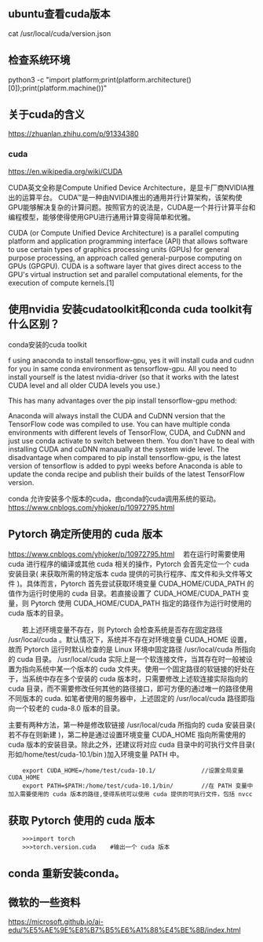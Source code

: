 ## ubuntu查看cuda版本
cat /usr/local/cuda/version.json 

## 检查系统环境

python3 -c "import platform;print(platform.architecture()[0]);print(platform.machine())"

## 关于cuda的含义
https://zhuanlan.zhihu.com/p/91334380


### cuda

https://en.wikipedia.org/wiki/CUDA

 CUDA英文全称是Compute Unified Device Architecture，是显卡厂商NVIDIA推出的运算平台。 CUDA™是一种由NVIDIA推出的通用并行计算架构，该架构使GPU能够解决复杂的计算问题。按照官方的说法是，CUDA是一个并行计算平台和编程模型，能够使得使用GPU进行通用计算变得简单和优雅。

 CUDA (or Compute Unified Device Architecture) is a parallel computing platform and application programming interface (API) that allows software to use certain types of graphics processing units (GPUs) for general purpose processing, an approach called general-purpose computing on GPUs (GPGPU). CUDA is a software layer that gives direct access to the GPU's virtual instruction set and parallel computational elements, for the execution of compute kernels.[1]

 ## 使用nvidia 安装cudatoolkit和conda cuda toolkit有什么区别？

conda安装的cuda toolkit 

f using anaconda to install tensorflow-gpu, yes it will install cuda and cudnn for you in same conda environment as tensorflow-gpu. All you need to install yourself is the latest nvidia-driver (so that it works with the latest CUDA level and all older CUDA levels you use.)

This has many advantages over the pip install tensorflow-gpu method:

Anaconda will always install the CUDA and CuDNN version that the TensorFlow code was compiled to use.
You can have multiple conda environments with different levels of TensorFlow, CUDA, and CuDNN and just use conda activate to switch between them.
You don't have to deal with installing CUDA and cuDNN manaually at the system wide level.
The disadvantage when compared to pip install tensorflow-gpu, is the latest version of tensorflow is added to pypi weeks before Anaconda is able to update the conda recipe and publish their builds of the latest TensorFlow version.

conda 允许安装多个版本的cuda，由conda的cuda调用系统的驱动。
 https://www.cnblogs.com/yhjoker/p/10972795.html


 ## Pytorch 确定所使用的 cuda 版本

https://www.cnblogs.com/yhjoker/p/10972795.html
　若在运行时需要使用 cuda 进行程序的编译或其他 cuda 相关的操作，Pytorch 会首先定位一个 cuda 安装目录( 来获取所需的特定版本 cuda 提供的可执行程序、库文件和头文件等文件 )。具体而言，Pytorch 首先尝试获取环境变量 CUDA_HOME/CUDA_PATH 的值作为运行时使用的 cuda 目录。若直接设置了 CUDA_HOME/CUDA_PATH 变量，则 Pytorch 使用 CUDA_HOME/CUDA_PATH 指定的路径作为运行时使用的 cuda 版本的目录。

　　若上述环境变量不存在，则 Pytorch 会检查系统是否存在固定路径 /usr/local/cuda 。默认情况下，系统并不存在对环境变量 CUDA_HOME 设置，故而 Pytorch 运行时默认检查的是 Linux 环境中固定路径 /usr/local/cuda 所指向的 cuda 目录。 /usr/local/cuda 实际上是一个软连接文件，当其存在时一般被设置为指向系统中某一个版本的 cuda 文件夹。使用一个固定路径的软链接的好处在于，当系统中存在多个安装的 cuda 版本时，只需要修改上述软连接实际指向的 cuda 目录，而不需要修改任何其他的路径接口，即可方便的通过唯一的路径使用不同版本的 cuda. 如笔者使用的服务器中，上述固定的 /usr/local/cuda 路径即指向一个较老的 cuda-8.0 版本的目录。

主要有两种方法，第一种是修改软链接 /usr/local/cuda 所指向的 cuda 安装目录( 若不存在则新建 )，第二种是通过设置环境变量 CUDA_HOME 指向所需使用的 cuda 版本的安装目录。除此之外，还建议将对应 cuda 目录中的可执行文件目录( 形如/home/test/cuda-10.1/bin )加入环境变量 PATH 中。

```
    export CUDA_HOME=/home/test/cuda-10.1/        　　　//设置全局变量 CUDA_HOME
    export PATH=$PATH:/home/test/cuda-10.1/bin/        //在 PATH 变量中加入需要使用的 cuda 版本的路径,使得系统可以使用 cuda 提供的可执行文件，包括 nvcc
```

## 获取 Pytorch 使用的 cuda 版本
```
    >>>import torch
    >>>torch.version.cuda    #输出一个 cuda 版本
```

## conda 重新安装conda。


## 微软的一些资料
https://microsoft.github.io/ai-edu/%E5%AE%9E%E8%B7%B5%E6%A1%88%E4%BE%8B/index.html
